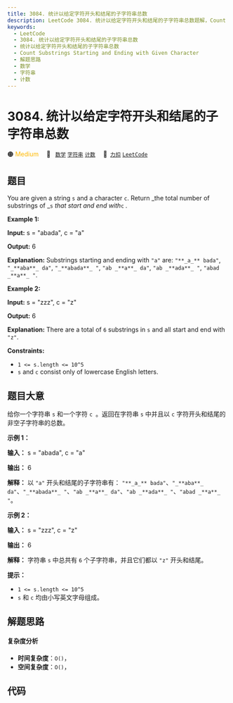```yaml
---
title: 3084. 统计以给定字符开头和结尾的子字符串总数
description: LeetCode 3084. 统计以给定字符开头和结尾的子字符串总数题解，Count Substrings Starting and Ending with Given Character，包含解题思路、复杂度分析以及完整的 JavaScript 代码实现。
keywords:
  - LeetCode
  - 3084. 统计以给定字符开头和结尾的子字符串总数
  - 统计以给定字符开头和结尾的子字符串总数
  - Count Substrings Starting and Ending with Given Character
  - 解题思路
  - 数学
  - 字符串
  - 计数
---
```


# 3084. 统计以给定字符开头和结尾的子字符串总数

🟠 <font color=#ffb800>Medium</font>&emsp; 🔖&ensp; [`数学`](/tag/math.md) [`字符串`](/tag/string.md) [`计数`](/tag/counting.md)&emsp; 🔗&ensp;[`力扣`](https://leetcode.cn/problems/count-substrings-starting-and-ending-with-given-character) [`LeetCode`](https://leetcode.com/problems/count-substrings-starting-and-ending-with-given-character)

## 题目

You are given a string `s` and a character `c`. Return _the total number of
substrings of _`s` _that start and end with_`c` _._



**Example 1:**

**Input:** s = "abada", c = "a"

**Output:** 6

**Explanation:** Substrings starting and ending with `"a"` are: `"**_a_**
bada"`, `"_**aba**_ da"`, `"_**abada**_ "`, `"ab _**a**_ da"`, `"ab _**ada**_
"`, `"abad _**a**_ "`.

**Example 2:**

**Input:** s = "zzz", c = "z"

**Output:** 6

**Explanation:** There are a total of `6` substrings in `s` and all start and
end with `"z"`.



**Constraints:**

  * `1 <= s.length <= 10^5`
  * `s` and `c` consist only of lowercase English letters.


## 题目大意

给你一个字符串 `s` 和一个字符 `c `。返回在字符串 `s` 中并且以 `c` 字符开头和结尾的非空子字符串的总数。



**示例 1：**

**输入：** s = "abada", c = "a"

**输出：** 6

**解释：** 以 `"a"` 开头和结尾的子字符串有： `"**_a_** bada"`、`"_**aba**_ da"`、`"_**abada**_
"`、`"ab _**a**_ da"`、`"ab _**ada**_ "`、`"abad _**a**_ "`。

**示例 2：**

**输入：** s = "zzz", c = "z"

**输出：** 6

**解释：** 字符串 `s` 中总共有 `6` 个子字符串，并且它们都以 `"z"` 开头和结尾。



**提示：**

  * `1 <= s.length <= 10^5`
  * `s` 和 `c` 均由小写英文字母组成。


## 解题思路

#### 复杂度分析

- **时间复杂度**：`O()`，
- **空间复杂度**：`O()`，

## 代码

```javascript

```